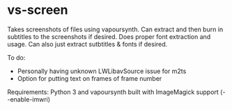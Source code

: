 # vs-screen
Takes screenshots of files using vapoursynth. Can extract and then burn in subtitles to the screenshots if desired. Does
proper font extraction and usage.
Can also just extract sutbtitles & fonts if desired.

To do:
- Personally having unknown LWLibavSource issue for m2ts
- Option for putting text on frames of frame number

Requirements: Python 3 and vapoursynth built with ImageMagick support (--enable-imwri)
